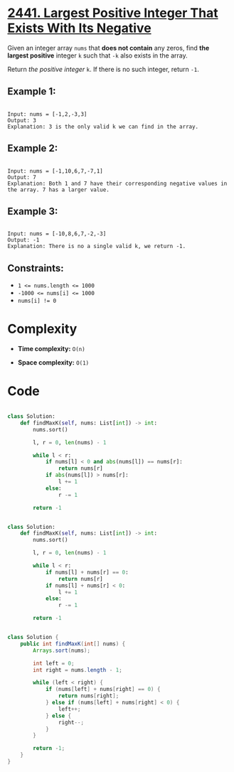 # [2441. Largest Positive Integer That Exists With Its Negative](https://leetcode.com/problems/largest-positive-integer-that-exists-with-its-negative/description/?envType=daily-question&envId=2024-05-02)

Given an integer array `nums` that **does not contain** any zeros, find **the largest positive** integer `k` such that `-k` also exists in the array.

Return _the positive integer_ `k`. If there is no such integer, return `-1`.

## Example 1:

```

Input: nums = [-1,2,-3,3]
Output: 3
Explanation: 3 is the only valid k we can find in the array.

```

## Example 2:

```

Input: nums = [-1,10,6,7,-7,1]
Output: 7
Explanation: Both 1 and 7 have their corresponding negative values in the array. 7 has a larger value.

```

## Example 3:

```

Input: nums = [-10,8,6,7,-2,-3]
Output: -1
Explanation: There is no a single valid k, we return -1.

```

## Constraints:

- `1 <= nums.length <= 1000`
- `-1000 <= nums[i] <= 1000`
- `nums[i] != 0`

# Complexity

- **Time complexity:**
  `O(n)`

- **Space complexity:**
  `O(1)`

# Code

```python

class Solution:
    def findMaxK(self, nums: List[int]) -> int:
        nums.sort()

        l, r = 0, len(nums) - 1

        while l < r:
            if nums[l] < 0 and abs(nums[l]) == nums[r]:
                return nums[r]
            if abs(nums[l]) > nums[r]:
                l += 1
            else:
                r -= 1

        return -1

```

```python

class Solution:
    def findMaxK(self, nums: List[int]) -> int:
        nums.sort()

        l, r = 0, len(nums) - 1

        while l < r:
            if nums[l] + nums[r] == 0:
                return nums[r]
            if nums[l] + nums[r] < 0:
                l += 1
            else:
                r -= 1

        return -1

```

```java

class Solution {
    public int findMaxK(int[] nums) {
        Arrays.sort(nums);

        int left = 0;
        int right = nums.length - 1;

        while (left < right) {
            if (nums[left] + nums[right] == 0) {
                return nums[right];
            } else if (nums[left] + nums[right] < 0) {
                left++;
            } else {
                right--;
            }
        }

        return -1;
    }
}

```
